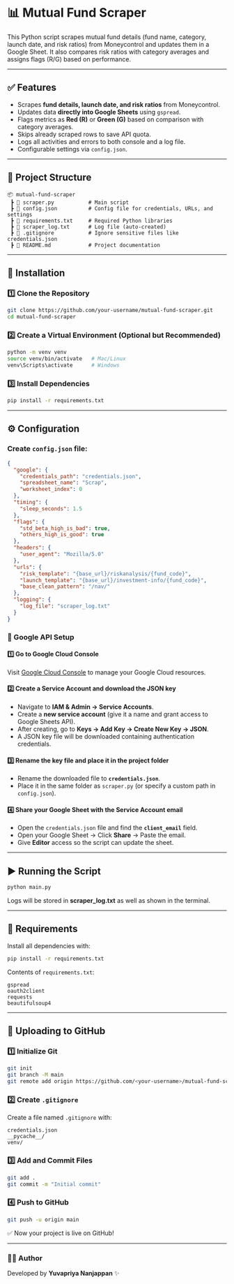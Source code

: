 # 📊 Mutual Fund Scraper

This Python script scrapes mutual fund details (fund name, category, launch date, and risk ratios) from Moneycontrol and updates them in a Google Sheet. It also compares risk ratios with category averages and assigns flags (R/G) based on performance.

---

## ✅ Features

* Scrapes **fund details, launch date, and risk ratios** from Moneycontrol.
* Updates data **directly into Google Sheets** using `gspread`.
* Flags metrics as **Red (R)** or **Green (G)** based on comparison with category averages.
* Skips already scraped rows to save API quota.
* Logs all activities and errors to both console and a log file.
* Configurable settings via `config.json`.

---

## 📂 Project Structure

```
📦 mutual-fund-scraper
 ┣ 📜 scraper.py           # Main script
 ┣ 📜 config.json          # Config file for credentials, URLs, and settings
 ┣ 📜 requirements.txt     # Required Python libraries
 ┣ 📜 scraper_log.txt      # Log file (auto-created)
 ┣ 📜 .gitignore           # Ignore sensitive files like credentials.json
 ┣ 📜 README.md            # Project documentation
```

---

## 🔧 Installation

### 1️⃣ Clone the Repository

```bash
git clone https://github.com/your-username/mutual-fund-scraper.git
cd mutual-fund-scraper
```

### 2️⃣ Create a Virtual Environment (Optional but Recommended)

```bash
python -m venv venv
source venv/bin/activate   # Mac/Linux
venv\Scripts\activate      # Windows
```

### 3️⃣ Install Dependencies

```bash
pip install -r requirements.txt
```

---

## ⚙️ Configuration

### Create `config.json` file:

```json
{
  "google": {
    "credentials_path": "credentials.json",
    "spreadsheet_name": "Scrap",
    "worksheet_index": 0
  },
  "timing": {
    "sleep_seconds": 1.5
  },
  "flags": {
    "std_beta_high_is_bad": true,
    "others_high_is_good": true
  },
  "headers": {
    "user_agent": "Mozilla/5.0"
  },
  "urls": {
    "risk_template": "{base_url}/riskanalysis/{fund_code}",
    "launch_template": "{base_url}/investment-info/{fund_code}",
    "base_clean_pattern": "/nav/"
  },
  "logging": {
    "log_file": "scraper_log.txt"
  }
}
```

### 🔑 Google API Setup

#### **1️⃣ Go to Google Cloud Console**

Visit [Google Cloud Console](https://console.cloud.google.com/) to manage your Google Cloud resources.

#### **2️⃣ Create a Service Account and download the JSON key**

* Navigate to **IAM & Admin → Service Accounts**.
* Create a **new service account** (give it a name and grant access to Google Sheets API).
* After creating, go to **Keys → Add Key → Create New Key → JSON**.
* A JSON key file will be downloaded containing authentication credentials.

#### **3️⃣ Rename the key file and place it in the project folder**

* Rename the downloaded file to **`credentials.json`**.
* Place it in the same folder as `scraper.py` (or specify a custom path in `config.json`).

#### **4️⃣ Share your Google Sheet with the Service Account email**

* Open the `credentials.json` file and find the **`client_email`** field.
* Open your Google Sheet → Click **Share** → Paste the email.
* Give **Editor** access so the script can update the sheet.

---

## ▶️ Running the Script

```bash
python main.py
```

Logs will be stored in **scraper\_log.txt** as well as shown in the terminal.

---

## 📜 Requirements

Install all dependencies with:

```bash
pip install -r requirements.txt
```

Contents of `requirements.txt`:

```
gspread
oauth2client
requests
beautifulsoup4
```

---

## 🚀 Uploading to GitHub

### 1️⃣ Initialize Git

```bash
git init
git branch -M main
git remote add origin https://github.com/<your-username>/mutual-fund-scraper.git
```

### 2️⃣ Create `.gitignore`

Create a file named `.gitignore` with:

```
credentials.json
__pycache__/
venv/
```

### 3️⃣ Add and Commit Files

```bash
git add .
git commit -m "Initial commit"
```

### 4️⃣ Push to GitHub

```bash
git push -u origin main
```

✅ Now your project is live on GitHub!

---

### 👨‍💻 Author

Developed by **Yuvapriya Nanjappan** ✨
